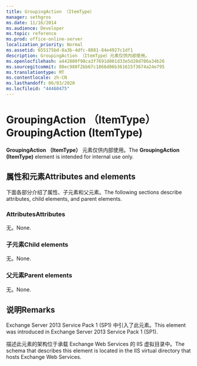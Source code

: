 ```yaml
---
title: GroupingAction （ItemType）
manager: sethgros
ms.date: 11/16/2014
ms.audience: Developer
ms.topic: reference
ms.prod: office-online-server
localization_priority: Normal
ms.assetid: 655175bd-8a3b-4dfc-8881-84e4927c1df1
description: GroupingAction （ItemType）元素仅供内部使用。
ms.openlocfilehash: a442800f98ca3f7691d801d33e5d28d706a34b26
ms.sourcegitcommit: 88ec988f2bb67c1866d06b361615f3674a24e795
ms.translationtype: MT
ms.contentlocale: zh-CN
ms.lasthandoff: 06/03/2020
ms.locfileid: "44460475"
---
```

# <a name="groupingaction-itemtype"></a><span data-ttu-id="bd128-103">GroupingAction （ItemType）</span><span class="sxs-lookup"><span data-stu-id="bd128-103">GroupingAction (ItemType)</span></span>

<span data-ttu-id="bd128-104">**GroupingAction （ItemType）** 元素仅供内部使用。</span><span class="sxs-lookup"><span data-stu-id="bd128-104">The **GroupingAction (ItemType)** element is intended for internal use only.</span></span> 

## <a name="attributes-and-elements"></a><span data-ttu-id="bd128-105">属性和元素</span><span class="sxs-lookup"><span data-stu-id="bd128-105">Attributes and elements</span></span>

<span data-ttu-id="bd128-106">下面各部分介绍了属性、子元素和父元素。</span><span class="sxs-lookup"><span data-stu-id="bd128-106">The following sections describe attributes, child elements, and parent elements.</span></span>
  
### <a name="attributes"></a><span data-ttu-id="bd128-107">Attributes</span><span class="sxs-lookup"><span data-stu-id="bd128-107">Attributes</span></span>

<span data-ttu-id="bd128-108">无。</span><span class="sxs-lookup"><span data-stu-id="bd128-108">None.</span></span>
  
### <a name="child-elements"></a><span data-ttu-id="bd128-109">子元素</span><span class="sxs-lookup"><span data-stu-id="bd128-109">Child elements</span></span>

<span data-ttu-id="bd128-110">无。</span><span class="sxs-lookup"><span data-stu-id="bd128-110">None.</span></span>
  
### <a name="parent-elements"></a><span data-ttu-id="bd128-111">父元素</span><span class="sxs-lookup"><span data-stu-id="bd128-111">Parent elements</span></span>

<span data-ttu-id="bd128-112">无。</span><span class="sxs-lookup"><span data-stu-id="bd128-112">None.</span></span>
  
## <a name="remarks"></a><span data-ttu-id="bd128-113">说明</span><span class="sxs-lookup"><span data-stu-id="bd128-113">Remarks</span></span>

<span data-ttu-id="bd128-114">Exchange Server 2013 Service Pack 1 (SP1) 中引入了此元素。</span><span class="sxs-lookup"><span data-stu-id="bd128-114">This element was introduced in Exchange Server 2013 Service Pack 1 (SP1).</span></span>
  
<span data-ttu-id="bd128-115">描述此元素的架构位于承载 Exchange Web Services 的 IIS 虚拟目录中。</span><span class="sxs-lookup"><span data-stu-id="bd128-115">The schema that describes this element is located in the IIS virtual directory that hosts Exchange Web Services.</span></span>
  

